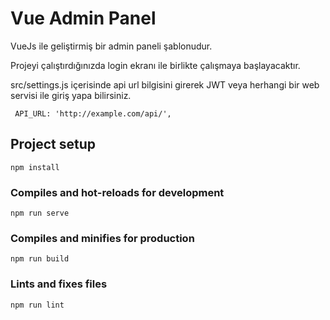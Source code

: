# Vue Admin Panel

VueJs ile geliştirmiş bir admin paneli şablonudur.<br />
  
Projeyi çalıştırdığınızda login ekranı ile birlikte çalışmaya başlayacaktır. <br />

src/settings.js içerisinde api url bilgisini girerek 
JWT veya herhangi bir web servisi ile giriş yapa bilirsiniz.

````
 API_URL: 'http://example.com/api/',
````

## Project setup
```
npm install
```

### Compiles and hot-reloads for development
```
npm run serve
```

### Compiles and minifies for production
```
npm run build
```

### Lints and fixes files
```
npm run lint
```
